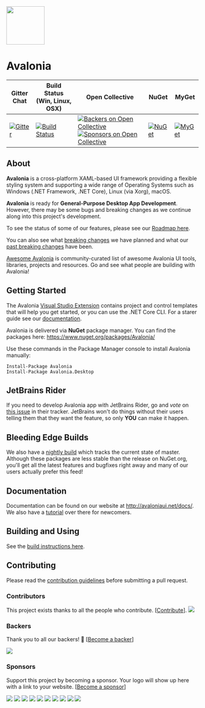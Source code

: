 <img src='https://avatars2.githubusercontent.com/u/14075148?s=200&v=4' width='100' />

# Avalonia

| Gitter Chat | Build Status (Win, Linux, OSX) | Open Collective | NuGet | MyGet |
|---|---|---|---|---|
|  [![Gitter](https://badges.gitter.im/Join%20Chat.svg)](https://gitter.im/AvaloniaUI/Avalonia?utm_campaign=pr-badge&utm_content=badge&utm_medium=badge&utm_source=badge) | [![Build Status](https://dev.azure.com/AvaloniaUI/AvaloniaUI/_apis/build/status/AvaloniaUI.Avalonia)](https://dev.azure.com/AvaloniaUI/AvaloniaUI/_build/latest?definitionId=4) | [![Backers on Open Collective](https://opencollective.com/Avalonia/backers/badge.svg)](#backers) [![Sponsors on Open Collective](https://opencollective.com/Avalonia/sponsors/badge.svg)](#sponsors) | [![NuGet](https://img.shields.io/nuget/v/Avalonia.svg)](https://www.nuget.org/packages/Avalonia) | [![MyGet](https://img.shields.io/myget/avalonia-ci/vpre/Avalonia.svg?label=myget)](https://www.myget.org/gallery/avalonia-ci) |

## About

**Avalonia** is a cross-platform XAML-based UI framework providing a flexible styling system and supporting a wide range of Operating Systems such as Windows (.NET Framework, .NET Core), Linux (via Xorg), macOS.

**Avalonia** is ready for **General-Purpose Desktop App Development**. However, there may be some bugs and breaking changes as we continue along into this project's development.

To see the status of some of our features, please see our [Roadmap here](https://github.com/AvaloniaUI/Avalonia/issues/2239).

You can also see what [breaking changes](https://github.com/AvaloniaUI/Avalonia/issues/3538) we have planned and what our [past breaking changes](https://github.com/AvaloniaUI/Avalonia/wiki/Breaking-Changes) have been.

[Awesome Avalonia](https://github.com/AvaloniaCommunity/awesome-avalonia) is community-curated list of awesome Avalonia UI tools, libraries, projects and resources. Go and see what people are building with Avalonia!

## Getting Started

The Avalonia [Visual Studio Extension](https://marketplace.visualstudio.com/items?itemName=AvaloniaTeam.AvaloniaforVisualStudio) contains project and control templates that will help you get started, or you can use the .NET Core CLI. For a starer guide see our [documentation](http://avaloniaui.net/docs/quickstart/create-new-project).

Avalonia is delivered via <b>NuGet</b> package manager. You can find the packages here: https://www.nuget.org/packages/Avalonia/

Use these commands in the Package Manager console to install Avalonia manually:
```
Install-Package Avalonia
Install-Package Avalonia.Desktop
```

## JetBrains Rider

If you need to develop Avalonia app with JetBrains Rider, go and *vote* on [this issue](https://youtrack.jetbrains.com/issue/RIDER-39247) in their tracker. JetBrains won't do things without their users telling them that they want the feature, so only **YOU** can make it happen.

## Bleeding Edge Builds

We also have a [nightly build](https://github.com/AvaloniaUI/Avalonia/wiki/Using-nightly-build-feed) which tracks the current state of master. Although these packages are less stable than the release on NuGet.org, you'll get all the latest features and bugfixes right away and many of our users actually prefer this feed!

## Documentation

Documentation can be found on our website at http://avaloniaui.net/docs/. We also have a [tutorial](http://avaloniaui.net/docs/tutorial/) over there for newcomers.

## Building and Using

See the [build instructions here](http://avaloniaui.net/contributing/build).

## Contributing

Please read the [contribution guidelines](http://avaloniaui.net/contributing/contributing) before submitting a pull request.

### Contributors

This project exists thanks to all the people who contribute. [[Contribute](http://avaloniaui.net/contributing/contributing)].
<a href="https://github.com/AvaloniaUI/Avalonia/graphs/contributors"><img src="https://opencollective.com/Avalonia/contributors.svg?width=890&button=false" /></a>

### Backers

Thank you to all our backers! 🙏 [[Become a backer](https://opencollective.com/Avalonia#backer)]

<a href="https://opencollective.com/Avalonia#backers" target="_blank"><img src="https://opencollective.com/Avalonia/backers.svg?width=890"></a>

### Sponsors

Support this project by becoming a sponsor. Your logo will show up here with a link to your website. [[Become a sponsor](https://opencollective.com/Avalonia#sponsor)]

<a href="https://opencollective.com/Avalonia/sponsor/0/website" target="_blank"><img src="https://opencollective.com/Avalonia/sponsor/0/avatar.svg"></a>
<a href="https://opencollective.com/Avalonia/sponsor/1/website" target="_blank"><img src="https://opencollective.com/Avalonia/sponsor/1/avatar.svg"></a>
<a href="https://opencollective.com/Avalonia/sponsor/2/website" target="_blank"><img src="https://opencollective.com/Avalonia/sponsor/2/avatar.svg"></a>
<a href="https://opencollective.com/Avalonia/sponsor/3/website" target="_blank"><img src="https://opencollective.com/Avalonia/sponsor/3/avatar.svg"></a>
<a href="https://opencollective.com/Avalonia/sponsor/4/website" target="_blank"><img src="https://opencollective.com/Avalonia/sponsor/4/avatar.svg"></a>
<a href="https://opencollective.com/Avalonia/sponsor/5/website" target="_blank"><img src="https://opencollective.com/Avalonia/sponsor/5/avatar.svg"></a>
<a href="https://opencollective.com/Avalonia/sponsor/6/website" target="_blank"><img src="https://opencollective.com/Avalonia/sponsor/6/avatar.svg"></a>
<a href="https://opencollective.com/Avalonia/sponsor/7/website" target="_blank"><img src="https://opencollective.com/Avalonia/sponsor/7/avatar.svg"></a>
<a href="https://opencollective.com/Avalonia/sponsor/8/website" target="_blank"><img src="https://opencollective.com/Avalonia/sponsor/8/avatar.svg"></a>
<a href="https://opencollective.com/Avalonia/sponsor/9/website" target="_blank"><img src="https://opencollective.com/Avalonia/sponsor/9/avatar.svg"></a> 
